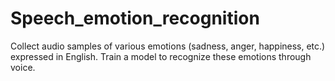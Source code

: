 # Speech_emotion_recognition
Collect audio samples of various emotions (sadness, anger, happiness, etc.) expressed in English. Train a model to recognize these emotions through voice.
